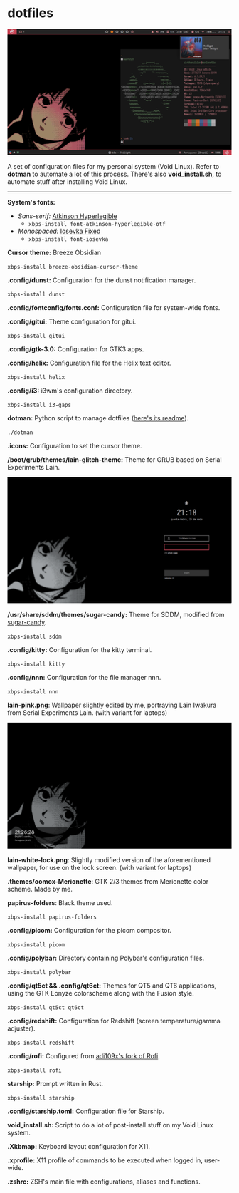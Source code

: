 # dotfiles

![desktop + dunst + terminal](screenshots/2023-05-24_21-23-00.png)

A set of configuration files for my personal system (Void Linux). Refer to **dotman** to automate a lot of this process. There's also **void_install.sh**, to automate stuff after installing Void Linux.

---

**System's fonts:** 

- _Sans-serif:_ [Atkinson Hyperlegible](https://brailleinstitute.org/freefont)
	- `xbps-install font-atkinson-hyperlegible-otf`
- _Monospaced:_ [Iosevka Fixed](https://github.com/be5invis/Iosevka)
	- `xbps-install font-iosevka`

**Cursor theme:** Breeze Obsidian

`xbps-install breeze-obsidian-cursor-theme`

**.config/dunst:** Configuration for the dunst notification manager.

`xbps-install dunst`

**.config/fontconfig/fonts.conf:** Configuration file for system-wide fonts.

**.config/gitui:** Theme configuration for gitui.

`xbps-install gitui`

**.config/gtk-3.0:** Configuration for GTK3 apps.

**.config/helix:** Configuration file for the Helix text editor.

`xbps-install helix`

**.config/i3:** i3wm's configuration directory.

`xbps-install i3-gaps`

**dotman:** Python script to manage dotfiles ([here's its readme](https://github.com/sirkhancision/dotfiles/blob/i3wm/DOTMAN_README.md)).

`./dotman`

**.icons:** Configuration to set the cursor theme.

**/boot/grub/themes/lain-glitch-theme:** Theme for GRUB based on Serial Experiments Lain.

![sddm screen](screenshots/2023-05-24_21-18-24.png)

**/usr/share/sddm/themes/sugar-candy:** Theme for SDDM, modified from [sugar-candy](https://store.kde.org/p/1312658/).

`xbps-install sddm`

**.config/kitty:** Configuration for the kitty terminal.

`xbps-install kitty`

**.config/nnn:** Configuration for the file manager nnn.

`xbps-install nnn`

**lain-pink.png**: Wallpaper slightly edited by me, portraying Lain Iwakura from Serial Experiments Lain. (with variant for laptops)

![lock screen](screenshots/2023-05-24_21-26-28.png)

**lain-white-lock.png**: Slightly modified version of the aforementioned wallpaper, for use on the lock screen. (with variant for laptops)

**.themes/oomox-Merionette**: GTK 2/3 themes from Merionette color scheme. Made by me.

**papirus-folders**: Black theme used.

`xbps-install papirus-folders`

**.config/picom:** Configuration for the picom compositor.

`xbps-install picom`

**.config/polybar:** Directory containing Polybar's configuration files.

`xbps-install polybar`

**.config/qt5ct && .config/qt6ct:** Themes for QT5 and QT6 applications, using the GTK Eonyze colorscheme along with the Fusion style.

`xbps-install qt5ct qt6ct`

**.config/redshift:** Configuration for Redshift (screen temperature/gamma adjuster).

`xbps-install redshift`

**.config/rofi:** Configured from [adi109x's fork of Rofi](https://github.com/adi1090x/rofi).

`xbps-install rofi`

**starship:** Prompt written in Rust.

`xbps-install starship`

**.config/starship.toml:** Configuration file for Starship.

**void_install.sh:** Script to do a lot of post-install stuff on my Void Linux system.

**.Xkbmap:** Keyboard layout configuration for X11.

**.xprofile:** X11 profile of commands to be executed when logged in, user-wide.

**.zshrc:** ZSH's main file with configurations, aliases and functions.
